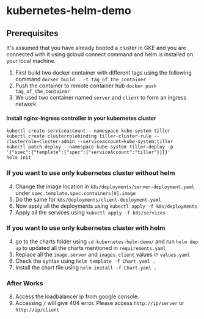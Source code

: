 # kubernetes-helm-demo

## Prerequisites
It's assumed that you have already booted a cluster in GKE and you are connected with it using gcloud connect command and helm is installed on your local machine.


1. First build two docker container with different tags using the following command `docker build . -t tag_of_the_container`
2. Push the container to remote container hub `docker push tag_of_the_container`
3. We used two container named `server` and `client` to form an ingress network

#### Install nginx-ingress controller in your kubernetes cluster 
```
kubectl create serviceaccount --namespace kube-system tiller
kubectl create clusterrolebinding tiller-cluster-rule --clusterrole=cluster-admin --serviceaccount=kube-system:tiller
kubectl patch deploy --namespace kube-system tiller-deploy -p '{"spec":{"template":{"spec":{"serviceAccount":"tiller"}}}}'
helm init
```

### If you want to use only kubernetes cluster without helm
4. Change the image location in `k8s/deployments/server-deployment.yaml` under `spec.template.spec.containers[0].image`
5. Do the same for `k8s/deployments/client-deployment.yaml`
6. Now apply all the deployments using `kubectl apply -f k8s/deployments`
7. Apply all the services using `kubectl apply -f k8s/services`

### If you want to use only kubernetes cluster with helm
4. go to the charts folder using `cd kubernetes-helm-demo/` and run `helm dep up` to updated all the charts mentioned in `requirements.yaml`
5. Replace all the `image.server` and `images.client` values in `values.yaml`
6. Check the syntax using `helm template -f Chart.yaml .`
7. Install the chart file using `helm install -f Chart.yaml .`


### After Works
8. Access the loadbalancer ip from google console.
9. Accessing `/` will give 404 error. Please access `http://ip/server` or `http://ip/client`
